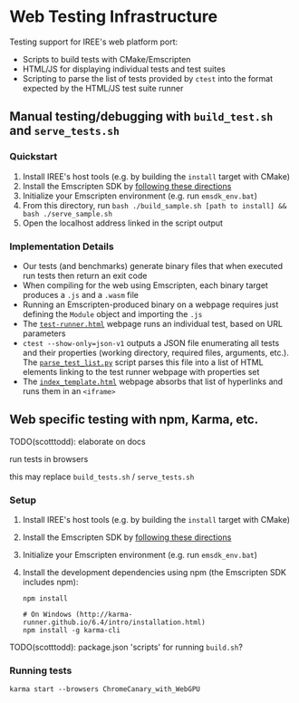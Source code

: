 # Web Testing Infrastructure

Testing support for IREE's web platform port:

* Scripts to build tests with CMake/Emscripten
* HTML/JS for displaying individual tests and test suites
* Scripting to parse the list of tests provided by `ctest` into the format
  expected by the HTML/JS test suite runner

## Manual testing/debugging with `build_test.sh` and `serve_tests.sh`

### Quickstart

1. Install IREE's host tools (e.g. by building the `install` target with CMake)
2. Install the Emscripten SDK by
   [following these directions](https://emscripten.org/docs/getting_started/downloads.html)
3. Initialize your Emscripten environment (e.g. run `emsdk_env.bat`)
4. From this directory, run `bash ./build_sample.sh [path to install] && bash ./serve_sample.sh`
5. Open the localhost address linked in the script output

### Implementation Details

* Our tests (and benchmarks) generate binary files that when executed run tests
  then return an exit code
* When compiling for the web using Emscripten, each binary target produces a
  `.js` and a `.wasm` file
* Running an Emscripten-produced binary on a webpage requires just defining the
  `Module` object and importing the `.js`
* The [`test-runner.html`](test-runner.html) webpage runs an individual test,
  based on URL parameters
* `ctest --show-only=json-v1` outputs a JSON file enumerating all tests and
  their properties (working directory, required files, arguments, etc.). The
  [`parse_test_list.py`](parse_test_list.py) script parses this file into a
  list of HTML elements linking to the test runner webpage with properties set
* The [`index_template.html`](index_template.html) webpage absorbs that list
  of hyperlinks and runs them in an `<iframe>`

## Web specific testing with npm, Karma, etc.

TODO(scotttodd): elaborate on docs

run tests in browsers

this may replace `build_tests.sh` / `serve_tests.sh`

### Setup

1. Install IREE's host tools (e.g. by building the `install` target with CMake)
2. Install the Emscripten SDK by
   [following these directions](https://emscripten.org/docs/getting_started/downloads.html)
3. Initialize your Emscripten environment (e.g. run `emsdk_env.bat`)
4. Install the development dependencies using npm (the Emscripten SDK includes
   npm):

   ```
   npm install

   # On Windows (http://karma-runner.github.io/6.4/intro/installation.html)
   npm install -g karma-cli
   ```

TODO(scotttodd): package.json 'scripts' for running `build.sh`?

### Running tests

```
karma start --browsers ChromeCanary_with_WebGPU
```
